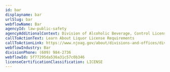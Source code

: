 ```yaml
---
id: bar
displayname: bar
urlSlug: bar
webflowName: Bar
agencyId: law-public-safety
agencyAdditionalContext: Division of Alcoholic Beverage, Control Licensing Bureau
callToActionText: Learn About Liquor License Requirements
callToActionLink: https://www.njoag.gov/about/divisions-and-offices/division-of-alcoholic-beverage-control-home/posse-online-licensing-system/
webflowIndustry: Bar
divisionPhone: (609) 984-2736
webflowId: 5f77295da536a31c57c0b346
licenseCertificationClassification: LICENSE
---
```


